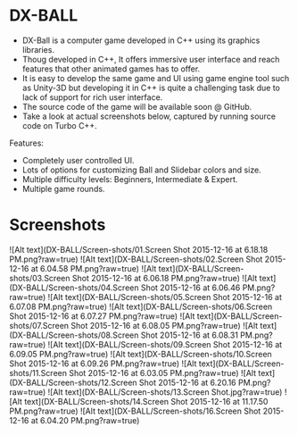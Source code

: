 # DX-BALL

- DX-Ball is a computer game developed in C++ using its graphics libraries.
- Thoug developed in C++, It offers immersive user interface and reach features that other animated games has to offer.
- It is easy to develop the same game and UI using game engine tool such as Unity-3D but developing it in C++ is quite a
  challenging task due to lack of support for rich user interface.
- The source code of the game will be available soon @ GitHub.
- Take a look at actual screenshots below, captured by running source code on Turbo C++. 

Features:
- Completely user controlled UI.
- Lots of options for customizing Ball and Slidebar colors and size.
- Multiple difficulty levels: Beginners, Intermediate & Expert.
- Multiple game rounds.

# Screenshots

![Alt text](DX-BALL/Screen-shots/01.Screen Shot 2015-12-16 at 6.18.18 PM.png?raw=true)
![Alt text](DX-BALL/Screen-shots/02.Screen Shot 2015-12-16 at 6.04.58 PM.png?raw=true)
![Alt text](DX-BALL/Screen-shots/03.Screen Shot 2015-12-16 at 6.06.18 PM.png?raw=true)
![Alt text](DX-BALL/Screen-shots/04.Screen Shot 2015-12-16 at 6.06.46 PM.png?raw=true)
![Alt text](DX-BALL/Screen-shots/05.Screen Shot 2015-12-16 at 6.07.08 PM.png?raw=true)
![Alt text](DX-BALL/Screen-shots/06.Screen Shot 2015-12-16 at 6.07.27 PM.png?raw=true)
![Alt text](DX-BALL/Screen-shots/07.Screen Shot 2015-12-16 at 6.08.05 PM.png?raw=true)
![Alt text](DX-BALL/Screen-shots/08.Screen Shot 2015-12-16 at 6.08.31 PM.png?raw=true)
![Alt text](DX-BALL/Screen-shots/09.Screen Shot 2015-12-16 at 6.09.05 PM.png?raw=true)
![Alt text](DX-BALL/Screen-shots/10.Screen Shot 2015-12-16 at 6.09.26 PM.png?raw=true)
![Alt text](DX-BALL/Screen-shots/11.Screen Shot 2015-12-16 at 6.03.05 PM.png?raw=true)
![Alt text](DX-BALL/Screen-shots/12.Screen Shot 2015-12-16 at 6.20.16 PM.png?raw=true)
![Alt text](DX-BALL/Screen-shots/13.Screen Shot.jpg?raw=true)
![Alt text](DX-BALL/Screen-shots/14.Screen Shot 2015-12-16 at 11.17.50 PM.png?raw=true)
![Alt text](DX-BALL/Screen-shots/16.Screen Shot 2015-12-16 at 6.04.20 PM.png?raw=true)


